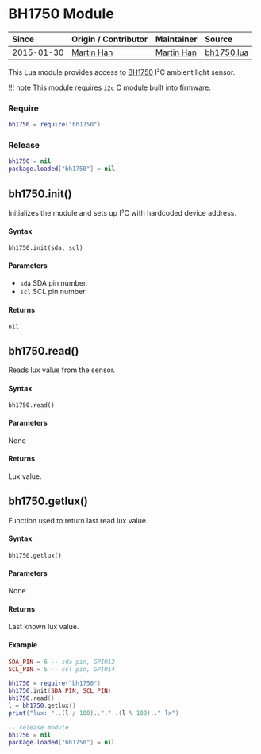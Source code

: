 # BH1750 Module
| Since  | Origin / Contributor  | Maintainer  | Source  |
| :----- | :-------------------- | :---------- | :------ |
| 2015-01-30 | [Martin Han](https://github.com/MarsTechHAN) | [Martin Han](https://github.com/MarsTechHAN) | [bh1750.lua](../../lua_modules/bh1750/bh1750.lua) |

This Lua module provides access to [BH1750](https://www.mouser.com/ds/2/348/bh1750fvi-e-186247.pdf) I²C ambient light sensor.

!!! note
	This module requires `i2c` C module built into firmware.

### Require
```lua
bh1750 = require("bh1750")
```

### Release
```lua
bh1750 = nil
package.loaded["bh1750"] = nil
```

## bh1750.init()
Initializes the module and sets up I²C with hardcoded device address.

#### Syntax
`bh1750.init(sda, scl)`

#### Parameters
- `sda` SDA pin number.
- `scl` SCL pin number.

#### Returns
`nil`

## bh1750.read()
Reads lux value from the sensor.

#### Syntax
`bh1750.read()`

#### Parameters
None

#### Returns
Lux value.

## bh1750.getlux()
Function used to return last read lux value.

#### Syntax
`bh1750.getlux()`

#### Parameters
None

#### Returns
Last known lux value.

#### Example
```lua
SDA_PIN = 6 -- sda pin, GPIO12
SCL_PIN = 5 -- scl pin, GPIO14

bh1750 = require("bh1750")
bh1750.init(SDA_PIN, SCL_PIN)
bh1750.read()
l = bh1750.getlux()
print("lux: "..(l / 100).."."..(l % 100).." lx")

-- release module
bh1750 = nil
package.loaded["bh1750"] = nil
```
